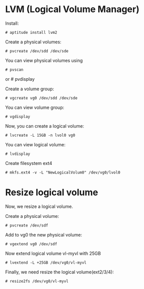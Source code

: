 LVM (Logical Volume Manager)
============================

Install:

    # aptitude install lvm2

Create a physical volumes:

    # pvcreate /dev/sdd /dev/sde

You can view physical volumes using

    # pvscan
or
    # pvdisplay

Create a volume group:

    # vgcreate vg0 /dev/sdd /dev/sde

You can view volume group:
    
    # vgdisplay

Now, you can create a logical volume:
    
    # lvcreate -L 15GB -n lvol0 vg0

You can view logical volume:

    # lvdisplay

Create filesystem ext4

    # mkfs.ext4 -v -L "NewLogicalVolum0" /dev/vg0/lvol0

Resize logical volume
=====================

Now, we resize a logical volume.

Create a physical volume:

    # pvcreate /dev/sdf

Add to vg0 the new physical volume:

    # vgextend vg0 /dev/sdf

Now extend logical volume vl-myvl with 25GB

    # lvextend -L +25GB /dev/vg0/vl-myvl

Finally, we need resize the logical volume(ext2/3/4):

    # resize2fs /dev/vg0/vl-myvl